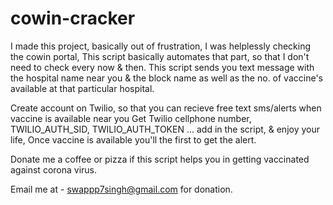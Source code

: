 # cowin-cracker

I made this project, basically out of frustration, I was helplessly checking the cowin portal, 
This script basically automates that part, so that I don't need to check every now & then.
This script sends you text message with the hospital name near you & the block name as well as the no. of vaccine's
available at that particular hospital.

Create account on Twilio, so that you can recieve free text sms/alerts when vaccine is available near you
Get Twilio cellphone number, TWILIO_AUTH_SID, TWILIO_AUTH_TOKEN ... add in the script, & enjoy your life, 
Once vaccine is available you'll the first to get the alert.

Donate me a coffee or pizza if this script helps you in getting vaccinated against corona virus.

Email me at - swappp7singh@gmail.com for donation.
